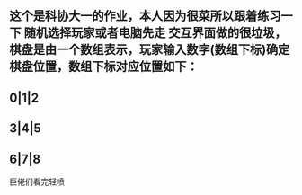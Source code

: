 这个是科协大一的作业，本人因为很菜所以跟着练习一下
随机选择玩家或者电脑先走
交互界面做的很垃圾，棋盘是由一个数组表示，玩家输入数字(数组下标)确定棋盘位置，数组下标对应位置如下：
-----
0|1|2
-----
3|4|5
-----
6|7|8
-----
巨佬们看完轻喷
